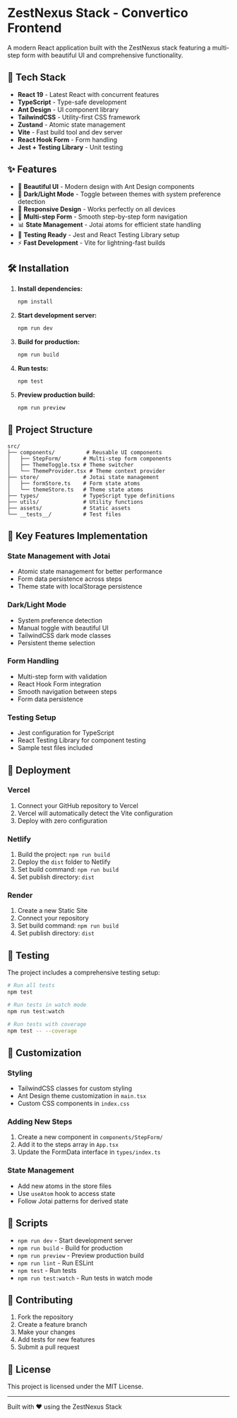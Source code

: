 # ZestNexus Stack - Convertico Frontend

A modern React application built with the ZestNexus stack featuring a multi-step form with beautiful UI and comprehensive functionality.

## 🚀 Tech Stack

- **React 19** - Latest React with concurrent features
- **TypeScript** - Type-safe development
- **Ant Design** - UI component library
- **TailwindCSS** - Utility-first CSS framework
- **Zustand** - Atomic state management
- **Vite** - Fast build tool and dev server
- **React Hook Form** - Form handling
- **Jest + Testing Library** - Unit testing

## ✨ Features

- 🎨 **Beautiful UI** - Modern design with Ant Design components
- 🌙 **Dark/Light Mode** - Toggle between themes with system preference detection
- 📱 **Responsive Design** - Works perfectly on all devices
- 🔄 **Multi-step Form** - Smooth step-by-step form navigation
- 📊 **State Management** - Jotai atoms for efficient state handling
- 🧪 **Testing Ready** - Jest and React Testing Library setup
- ⚡ **Fast Development** - Vite for lightning-fast builds

## 🛠️ Installation

1. **Install dependencies:**
   ```bash
   npm install
   ```

2. **Start development server:**
   ```bash
   npm run dev
   ```

3. **Build for production:**
   ```bash
   npm run build
   ```

4. **Run tests:**
   ```bash
   npm test
   ```

5. **Preview production build:**
   ```bash
   npm run preview
   ```

## 📁 Project Structure

```
src/
├── components/          # Reusable UI components
│   ├── StepForm/       # Multi-step form components
│   ├── ThemeToggle.tsx # Theme switcher
│   └── ThemeProvider.tsx # Theme context provider
├── store/              # Jotai state management
│   ├── formStore.ts    # Form state atoms
│   └── themeStore.ts   # Theme state atoms
├── types/              # TypeScript type definitions
├── utils/              # Utility functions
├── assets/             # Static assets
└── __tests__/          # Test files
```

## 🎯 Key Features Implementation

### State Management with Jotai
- Atomic state management for better performance
- Form data persistence across steps
- Theme state with localStorage persistence

### Dark/Light Mode
- System preference detection
- Manual toggle with beautiful UI
- TailwindCSS dark mode classes
- Persistent theme selection

### Form Handling
- Multi-step form with validation
- React Hook Form integration
- Smooth navigation between steps
- Form data persistence

### Testing Setup
- Jest configuration for TypeScript
- React Testing Library for component testing
- Sample test files included

## 🚀 Deployment

### Vercel
1. Connect your GitHub repository to Vercel
2. Vercel will automatically detect the Vite configuration
3. Deploy with zero configuration

### Netlify
1. Build the project: `npm run build`
2. Deploy the `dist` folder to Netlify
3. Set build command: `npm run build`
4. Set publish directory: `dist`

### Render
1. Create a new Static Site
2. Connect your repository
3. Set build command: `npm run build`
4. Set publish directory: `dist`

## 🧪 Testing

The project includes a comprehensive testing setup:

```bash
# Run all tests
npm test

# Run tests in watch mode
npm run test:watch

# Run tests with coverage
npm test -- --coverage
```

## 🎨 Customization

### Styling
- TailwindCSS classes for custom styling
- Ant Design theme customization in `main.tsx`
- Custom CSS components in `index.css`

### Adding New Steps
1. Create a new component in `components/StepForm/`
2. Add it to the steps array in `App.tsx`
3. Update the FormData interface in `types/index.ts`

### State Management
- Add new atoms in the store files
- Use `useAtom` hook to access state
- Follow Jotai patterns for derived state

## 📝 Scripts

- `npm run dev` - Start development server
- `npm run build` - Build for production
- `npm run preview` - Preview production build
- `npm run lint` - Run ESLint
- `npm test` - Run tests
- `npm run test:watch` - Run tests in watch mode

## 🤝 Contributing

1. Fork the repository
2. Create a feature branch
3. Make your changes
4. Add tests for new features
5. Submit a pull request

## 📄 License

This project is licensed under the MIT License.

---

Built with ❤️ using the ZestNexus Stack
